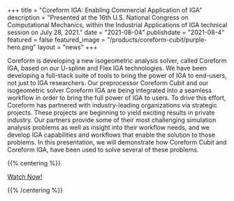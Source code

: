 +++
title = "Coreform IGA: Enabling Commercial Application of IGA"
description = "Presented at the 16th U.S. National Congress on Computational Mechanics, within the Industrial Applications of IGA technical session on July 28, 2021."
date = "2021-08-04"
publishdate = "2021-08-4"
featured = false
featured_image = "/products/coreform-cubit/purple-hero.png"
layout = "news"
+++

Coreform is developing a new isogeometric analysis solver, called Coreform IGA, based on our U-spline and Flex IGA technologies. We have been developing a full-stack suite of tools to bring the power of IGA to end-users, not just to IGA researchers. Our preprocessor Coreform Cubit and our isogeometric solver Coreform IGA are being integrated into a seamless workflow in order to bring the full power of IGA to users. To drive this effort, Coreform has partnered with industry-leading organizations via strategic projects. These projects are beginning to yield exciting results in private industry. Our partners provide some of their most challenging simulation analysis problems as well as insight into their workflow needs, and we develop IGA capabilities and workflows that enable the solution to those problems. In this presentation, we will demonstrate how Coreform Cubit and Coreform IGA, have been used to solve several of these problems.

{{% centering %}}

[Watch Now!](https://youtu.be/m5hZFb6rU_U)

{{% /centering %}}